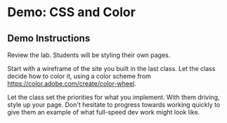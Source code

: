 # Demo: CSS and Color

## Demo Instructions

Review the lab. Students will be styling their own pages.

Start with a wireframe of the site you built in the last class. Let the class decide how to color it, using a color scheme from https://color.adobe.com/create/color-wheel.

Let the class set the priorities for what you implement. With them driving, style up your page. Don't hesitate to progress towards working quickly to give them an example of what full-speed dev work might look like.
